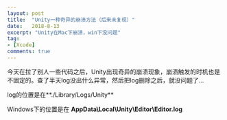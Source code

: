 ```yaml
---
layout: post
title:  "Unity一种奇异的崩溃方法（后来未复现）"
date:   2018-8-13
excerpt: "Unity在Mac下崩溃，win下没问题"
tag:
- [Xcode]
comments: true
---
```


今天在拉了别人一些代码之后，Unity出现奇异的崩溃现象，崩溃触发的时机也是不固定的。查了半天log没出什么异常，然后把log删除之后，就没问题了...


log的位置是在**./Library/Logs/Unity**

Windows下的位置是在 **AppData\Local\Unity\Editor\Editor.log**

